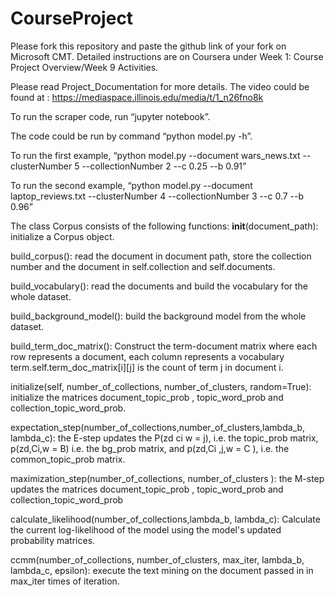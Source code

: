 # CourseProject

Please fork this repository and paste the github link of your fork on Microsoft CMT. Detailed instructions are on Coursera under Week 1: Course Project Overview/Week 9 Activities.

Please read Project_Documentation for more details. The video could be found at : https://mediaspace.illinois.edu/media/t/1_n26fno8k

To run the scraper code, run “jupyter notebook”.

The code could be run by command “python model.py -h”.

To run the first example, “python model.py --document wars_news.txt --clusterNumber 5 --collectionNumber 2 --c 0.25 --b 0.91”

To run the second example, “python model.py --document laptop_reviews.txt --clusterNumber 4 --collectionNumber 3 --c 0.7 --b 0.96”

The class Corpus consists of the following functions:
__init__(document_path): initialize a Corpus object.

build_corpus(): read the document in document path, store the collection number and the document in self.collection and self.documents.

build_vocabulary(): read the documents and build the vocabulary for the whole dataset.

build_background_model(): build the background model from the whole dataset.

build_term_doc_matrix(): Construct the term-document matrix where each row represents a document, each column represents a vocabulary term.self.term_doc_matrix[i][j] is the count of term j in document i.

initialize(self, number_of_collections, number_of_clusters, random=True):  initialize the matrices document_topic_prob , topic_word_prob and collection_topic_word_prob.

expectation_step(number_of_collections,number_of_clusters,lambda_b, lambda_c): the E-step updates the P(zd ci w = j), i.e. the topic_prob matrix, p(zd,Ci,w = B) i.e. the bg_prob matrix, and p(zd,Ci ,j,w = C ), i.e. the common_topic_prob matrix.

maximization_step(number_of_collections, number_of_clusters ): the M-step updates the matrices document_topic_prob , topic_word_prob and collection_topic_word_prob

calculate_likelihood(number_of_collections,lambda_b, lambda_c): Calculate the current log-likelihood of the model using the model's updated probability matrices.

ccmm(number_of_collections, number_of_clusters, max_iter, lambda_b, lambda_c, epsilon): execute the text mining on the document passed in in max_iter times of iteration.
